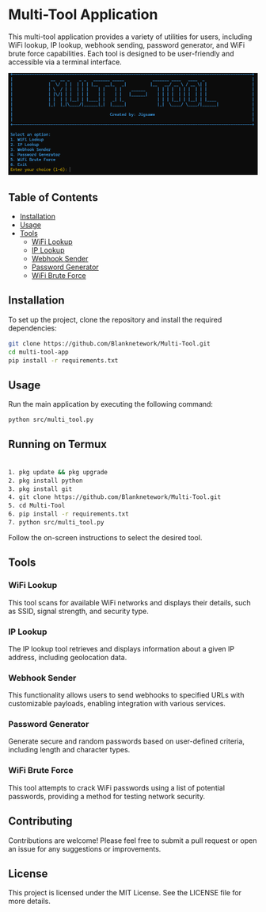# Multi-Tool Application

This multi-tool application provides a variety of utilities for users, including WiFi lookup, IP lookup, webhook sending, password generator, and WiFi brute force capabilities. Each tool is designed to be user-friendly and accessible via a terminal interface.

![Multi-Tool Screenshot](src/images/multi-tool.png)


## Table of Contents

- [Installation](#installation)
- [Usage](#usage)
- [Tools](#tools)
  - [WiFi Lookup](#wifi-lookup)
  - [IP Lookup](#ip-lookup)
  - [Webhook Sender](#webhook-sender)
  - [Password Generator](#password-generator)
  - [WiFi Brute Force](#wifi-brute-force)

## Installation

To set up the project, clone the repository and install the required dependencies:

```bash
git clone https://github.com/Blanknetework/Multi-Tool.git
cd multi-tool-app
pip install -r requirements.txt
```

## Usage

Run the main application by executing the following command:

```bash
python src/multi_tool.py
```

## Running on Termux
```bash

1. pkg update && pkg upgrade
2. pkg install python
3. pkg install git
4. git clone https://github.com/Blanknetework/Multi-Tool.git
5. cd Multi-Tool
6. pip install -r requirements.txt
7. python src/multi_tool.py

```


Follow the on-screen instructions to select the desired tool.

## Tools

### WiFi Lookup
This tool scans for available WiFi networks and displays their details, such as SSID, signal strength, and security type.

### IP Lookup
The IP lookup tool retrieves and displays information about a given IP address, including geolocation data.

### Webhook Sender
This functionality allows users to send webhooks to specified URLs with customizable payloads, enabling integration with various services.

### Password Generator
Generate secure and random passwords based on user-defined criteria, including length and character types.

### WiFi Brute Force
This tool attempts to crack WiFi passwords using a list of potential passwords, providing a method for testing network security.

## Contributing

Contributions are welcome! Please feel free to submit a pull request or open an issue for any suggestions or improvements.

## License

This project is licensed under the MIT License. See the LICENSE file for more details.
